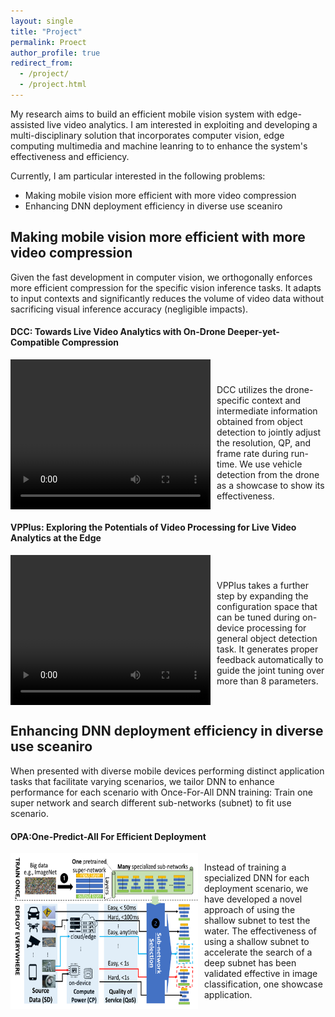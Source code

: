 ```yaml
---
layout: single
title: "Project"
permalink: Proect
author_profile: true
redirect_from: 
  - /project/
  - /project.html
---
```


My research aims to build an efficient mobile vision system with edge-assisted live video analytics.
I am interested in exploiting and developing a multi-disciplinary solution that incorporates computer vision, edge computing multimedia and machine leanring to to enhance the system's effectiveness and efficiency. 

Currently, I am particular interested in the following problems:
* Making mobile vision more efficient with more video compression
* Enhancing DNN deployment efficiency in diverse use sceaniro

<!--Compress Video without Compromising Analytical Accuracy-->
Making mobile vision more efficient with more video compression
----
Given the fast development in computer vision, we orthogonally enforces more efficient compression for the specific vision inference tasks. It adapts to input contexts and significantly reduces the volume of video data without sacrificing visual inference accuracy (negligible
impacts).

#### DCC: Towards Live Video Analytics with On-Drone Deeper-yet-Compatible Compression

<div style="display: flex">
    <video width="320" height="240" controls style="float: left; margin-right: 10px;">
        <source src="../images/dcc.mp4" type="video/mp4">
        Your browser does not support the video tag.
    </video>
    <p style="margin-top: 40px;">DCC utilizes the drone-specific context and intermediate information obtained from object detection to
jointly adjust the resolution, QP, and frame rate during run-time. We use vehicle detection from the drone as a showcase to show its effectiveness.</p>
</div>


#### VPPlus: Exploring the Potentials of Video Processing for Live Video Analytics at the Edge

<div style="display: flex">
    <video width="320" height="240" controls style="float: left; margin-right: 10px;">
        <source src="../images/vpplus.mp4" type="video/mp4">
        Your browser does not support the video tag.
    </video>
    <p style="margin-top: 40px;">VPPlus takes a further step by expanding the configuration space that can be tuned
during on-device processing for general object detection task. It generates proper feedback automatically to guide the joint
tuning over more than 8 parameters.</p>
</div>





<!--Customize DNN Deployment in Diverse Use Scenario-->
Enhancing DNN deployment efficiency in diverse use sceaniro
----
When presented with diverse mobile devices performing distinct application tasks that facilitate varying scenarios, we tailor DNN to enhance performance for each scenario with Once-For-All DNN training: Train one super network and search different sub-networks (subnet) to fit use scenario.

#### OPA:One-Predict-All For Efficient Deployment
<div style="display: flex">
    <img src="../images/ofa_flow.png" alt="Your Image" width="300" style="float: left; margin-right: 10px;">
    <p>Instead of training a specialized DNN for each deployment scenario, we have developed a
novel approach of using the shallow subnet to test the water. The effectiveness of using a
shallow subnet to accelerate the search of a deep subnet has been validated effective in image
classification, one showcase application.</p>
</div>
